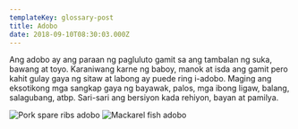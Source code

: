 ```yaml
---
templateKey: glossary-post
title: Adobo
date: 2018-09-10T08:30:03.000Z
---
```


Ang adobo ay ang paraan ng pagluluto gamit sa ang tambalan ng suka, bawang at toyo. Karaniwang karne ng baboy, manok at isda ang gamit pero kahit gulay gaya ng sitaw at labong ay puede ring i-adobo. Maging ang eksotikong mga sangkap gaya ng bayawak, palos, mga ibong ligaw, balang, salagubang, atbp. Sari-sari ang bersiyon kada rehiyon, bayan at pamilya.

![Pork spare ribs adobo](/spare-ribs-adobo.jpg)
![Mackarel fish adobo](/img/caballa-adobo.jpg)
